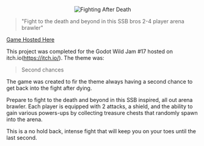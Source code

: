 <p align="center">
  
</p>

<p align="center">
  <img src="http://www.downhillgames.com/image/cache/catalog/Cover-1200x750.PNG" title="Fighting After Death" >
</p>

> "Fight to the death and beyond in this SSB bros 2-4 player arena brawler"

[Game Hosted Here](https://gotm.io/downhillgames/fightingafterdeath)

This project was completed for the Godot Wild Jam #17 hosted on itch.io(https://itch.io/). The theme was: 

> Second chances

The game was created to fir the theme always having a second chance to get back into the fight after dying.

Prepare to fight  to the death and beyond in this SSB inspired, all out arena brawler.  Each player is equipped with 2 attacks, a shield, and the ability to gain various powers-ups by collecting treasure chests that randomly spawn into the arena.

This is a no hold back, intense fight that will keep you on your toes until the last second.
